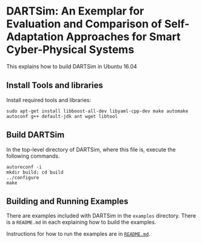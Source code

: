 # DARTSim: An Exemplar for Evaluation and Comparison of Self-Adaptation Approaches for Smart Cyber-Physical Systems

This explains how to build DARTSim in Ubuntu 16.04

## Install Tools and libraries

Install required tools and libraries:
```
sudo apt-get install libboost-all-dev libyaml-cpp-dev make automake autoconf g++ default-jdk ant wget libtool
```

## Build DARTSim
In the top-level directory of DARTSim, where this file is, execute the following commands.

```
autoreconf -i
mkdir build; cd build
../configure
make
```

## Building and Running Examples
There are examples included with DARTSim in the `examples` directory. There is a `README.md` in each explaining how to build the examples.

Instructions for how to run the examples are in [`README.md`](README.md).

